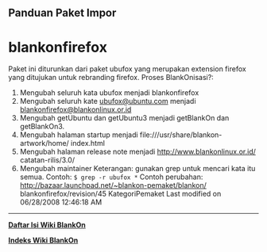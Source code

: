 ## Panduan Paket Impor
# blankonfirefox
Paket ini diturunkan dari paket ubufox yang merupakan extension firefox yang
ditujukan untuk rebranding firefox. Proses BlankOnisasi?:
   1. Mengubah seluruh kata ubufox menjadi blankonfirefox
   2. Mengubah seluruh kate ubufox@ubuntu.com menjadi
      blankonfirefox@blankonlinux.or.id
   3. Mengubah getUbuntu dan getUbuntu3 menjadi getBlankOn dan getBlankOn3.
   4. Mengubah halaman startup menjadi file:///usr/share/blankon-artwork/home/
      index.html
   5. Mengubah halaman release note menjadi http://www.blankonlinux.or.id/
      catatan-rilis/3.0/
   6. Mengubah maintainer
Keterangan: gunakan grep untuk mencari kata itu semua. Contoh:
`$ grep -r ubufox *`
Contoh perubahan: ​http://bazaar.launchpad.net/~blankon-pemaket/blankon/
blankonfirefox/revision/45
KategoriPemaket
Last modified on 06/28/2008 12:46:18 AM
 
---
[**Daftar Isi Wiki BlankOn**](/DaftarIsi/README.md)
 
[**Indeks Wiki BlankOn**](/Indeks.md)
